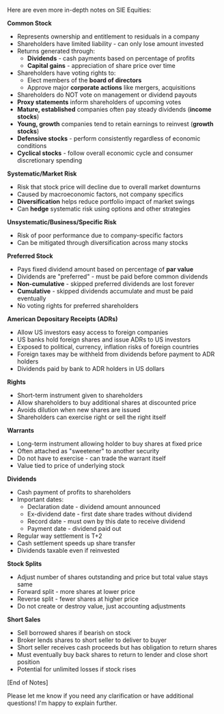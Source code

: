 Here are even more in-depth notes on SIE Equities:

**Common Stock**

- Represents ownership and entitlement to residuals in a company
- Shareholders have limited liability - can only lose amount invested
- Returns generated through:
  - **Dividends** - cash payments based on percentage of profits
  - **Capital gains** - appreciation of share price over time
- Shareholders have voting rights to: 
  - Elect members of the **board of directors** 
  - Approve major **corporate actions** like mergers, acquisitions
- Shareholders do NOT vote on management or dividend payouts
- **Proxy statements** inform shareholders of upcoming votes
- **Mature, established** companies often pay steady dividends (**income stocks**)
- **Young, growth** companies tend to retain earnings to reinvest (**growth stocks**)
- **Defensive stocks** - perform consistently regardless of economic conditions
- **Cyclical stocks** - follow overall economic cycle and consumer discretionary spending

**Systematic/Market Risk**

- Risk that stock price will decline due to overall market downturns
- Caused by macroeconomic factors, not company specifics
- **Diversification** helps reduce portfolio impact of market swings 
- Can **hedge** systematic risk using options and other strategies 

**Unsystematic/Business/Specific Risk**

- Risk of poor performance due to company-specific factors
- Can be mitigated through diversification across many stocks

**Preferred Stock** 

- Pays fixed dividend amount based on percentage of **par value**
- Dividends are "preferred" - must be paid before common dividends
- **Non-cumulative** - skipped preferred dividends are lost forever
- **Cumulative** - skipped dividends accumulate and must be paid eventually 
- No voting rights for preferred shareholders

**American Depositary Receipts (ADRs)**

- Allow US investors easy access to foreign companies 
- US banks hold foreign shares and issue ADRs to US investors
- Exposed to political, currency, inflation risks of foreign countries
- Foreign taxes may be withheld from dividends before payment to ADR holders
- Dividends paid by bank to ADR holders in US dollars 

**Rights** 

- Short-term instrument given to shareholders 
- Allow shareholders to buy additional shares at discounted price  
- Avoids dilution when new shares are issued
- Shareholders can exercise right or sell the right itself 

**Warrants**

- Long-term instrument allowing holder to buy shares at fixed price
- Often attached as "sweetener" to another security 
- Do not have to exercise - can trade the warrant itself
- Value tied to price of underlying stock

**Dividends**

- Cash payment of profits to shareholders
- Important dates:
  - Declaration date - dividend amount announced
  - Ex-dividend date - first date share trades without dividend
  - Record date - must own by this date to receive dividend 
  - Payment date - dividend paid out
- Regular way settlement is T+2
- Cash settlement speeds up share transfer  
- Dividends taxable even if reinvested

**Stock Splits**

- Adjust number of shares outstanding and price but total value stays same
- Forward split - more shares at lower price
- Reverse split - fewer shares at higher price
- Do not create or destroy value, just accounting adjustments

**Short Sales**

- Sell borrowed shares if bearish on stock
- Broker lends shares to short seller to deliver to buyer 
- Short seller receives cash proceeds but has obligation to return shares
- Must eventually buy back shares to return to lender and close short position
- Potential for unlimited losses if stock rises

[End of Notes]

Please let me know if you need any clarification or have additional questions! I'm happy to explain further.